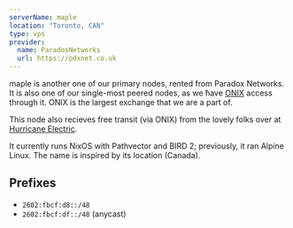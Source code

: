 ```yaml
---
serverName: maple
location: "Toronto, CAN"
type: vps
provider:
  name: ParadoxNetworks
  url: https://pdxnet.co.uk
---
```


maple is another one of our primary nodes, rented from Paradox Networks. It is also one of our single-most peered nodes, as we ħave [ONIX](https://onix.cx) access through it. ONIX is the largest exchange that we are a part of.

This node also recieves free transit (via ONIX) from the lovely folks over at [Hurricane Electric](https://he.net).

It currently runs NixOS with Pathvector and BIRD 2; previously, it ran Alpine Linux. The name is inspired by its location (Canada).

## Prefixes

- `2602:fbcf:d8::/48`
- `2602:fbcf:df::/48` (anycast)
